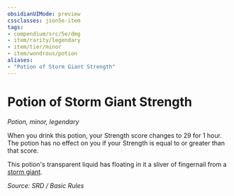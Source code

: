 ```yaml
---
obsidianUIMode: preview
cssclasses: json5e-item
tags:
- compendium/src/5e/dmg
- item/rarity/legendary
- item/tier/minor
- item/wondrous/potion
aliases: 
- "Potion of Storm Giant Strength"
---
```

# Potion of Storm Giant Strength
*Potion, minor, legendary*  


When you drink this potion, your Strength score changes to 29 for 1 hour. The potion has no effect on you if your Strength is equal to or greater than that score.

This potion's transparent liquid has floating in it a sliver of fingernail from a [storm giant](storm-giant.md).

*Source: SRD / Basic Rules*